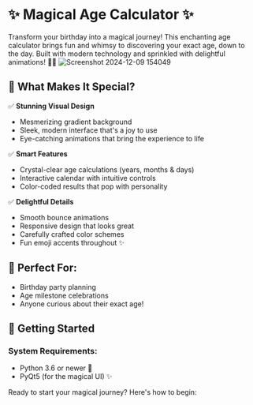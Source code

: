 # ✨ Magical Age Calculator ✨

Transform your birthday into a magical journey! This enchanting age calculator brings fun and whimsy to discovering your exact age, down to the day. Built with modern technology and sprinkled with delightful animations! 🎈✨
![Screenshot 2024-12-09 154049](https://github.com/user-attachments/assets/5848ee69-9dea-4b9c-a6da-dc4112112574)


## 🌟 What Makes It Special?

✅ **Stunning Visual Design**
   - Mesmerizing gradient background
   - Sleek, modern interface that's a joy to use
   - Eye-catching animations that bring the experience to life

✅ **Smart Features**
   - Crystal-clear age calculations (years, months & days)
   - Interactive calendar with intuitive controls
   - Color-coded results that pop with personality

✅ **Delightful Details**
   - Smooth bounce animations
   - Responsive design that looks great
   - Carefully crafted color schemes
   - Fun emoji accents throughout ✨

## 🎯 Perfect For:
- Birthday party planning
- Age milestone celebrations
- Anyone curious about their exact age!

## 🚀 Getting Started

### System Requirements:
- Python 3.6 or newer 🐍
- PyQt5 (for the magical UI) ✨

Ready to start your magical journey? Here's how to begin:
